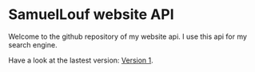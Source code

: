 # SamuelLouf website API
Welcome to the github repository of my website api.
I use this api for my search engine.

Have a look at the lastest version:
[Version 1](https://samuellouf.github.io/apis/samuellouf-website/v1/samuellouf-website.json).

